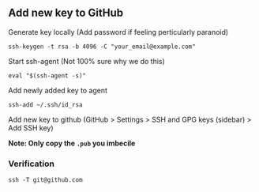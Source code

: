 ## Add new key to GitHub

Generate key locally (Add password if feeling perticularly paranoid)

```
ssh-keygen -t rsa -b 4096 -C "your_email@example.com"
```

Start ssh-agent (Not 100% sure why we do this)

```
eval "$(ssh-agent -s)"
```

Add newly added key to agent

```
ssh-add ~/.ssh/id_rsa
```

Add new key to github (GitHub > Settings > SSH and GPG keys (sidebar) > Add SSH key)

**Note: Only copy the `.pub` you imbecile**

### Verification 

```
ssh -T git@github.com
```

